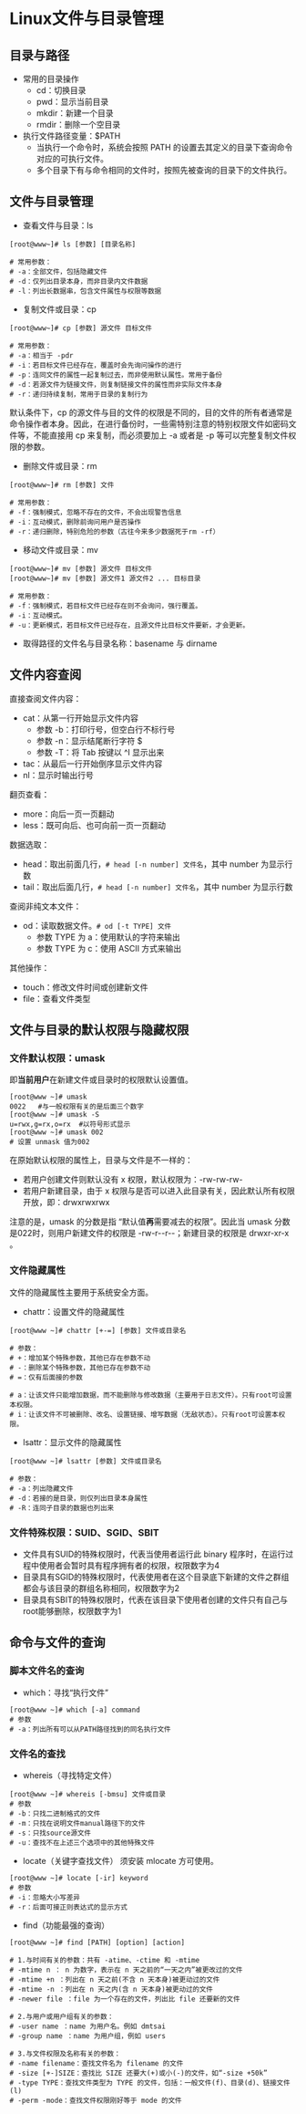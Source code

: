 # Linux文件与目录管理

## 目录与路径
- 常用的目录操作
	- cd：切换目录
	- pwd：显示当前目录
	- mkdir：新建一个目录
	- rmdir：删除一个空目录
- 执行文件路径变量：$PATH
	- 当执行一个命令时，系统会按照 PATH 的设置去其定义的目录下查询命令对应的可执行文件。
	- 多个目录下有与命令相同的文件时，按照先被查询的目录下的文件执行。

## 文件与目录管理
- 查看文件与目录：ls
```
[root@www~]# ls [参数] [目录名称]

# 常用参数：
# -a：全部文件，包括隐藏文件
# -d：仅列出目录本身，而非目录内文件数据
# -l：列出长数据串，包含文件属性与权限等数据
```
- 复制文件或目录：cp
```
[root@www~]# cp [参数] 源文件 目标文件

# 常用参数：
# -a：相当于 -pdr
# -i：若目标文件已经存在，覆盖时会先询问操作的进行
# -p：连同文件的属性一起复制过去，而非使用默认属性。常用于备份
# -d：若源文件为链接文件，则复制链接文件的属性而非实际文件本身
# -r：递归持续复制，常用于目录的复制行为
```

默认条件下，cp 的源文件与目的文件的权限是不同的，目的文件的所有者通常是命令操作者本身。因此，在进行备份时，一些需特别注意的特别权限文件如密码文件等，不能直接用 cp 来复制，而必须要加上 -a 或者是 -p 等可以完整复制文件权限的参数。

- 删除文件或目录：rm
```
[root@www~]# rm [参数] 文件

# 常用参数：
# -f：强制模式，忽略不存在的文件，不会出现警告信息
# -i：互动模式，删除前询问用户是否操作
# -r：递归删除，特别危险的参数（古往今来多少数据死于rm -rf）
```

- 移动文件或目录：mv
```
[root@www~]# mv [参数] 源文件 目标文件
[root@www~]# mv [参数] 源文件1 源文件2 ... 目标目录

# 常用参数：
# -f：强制模式，若目标文件已经存在则不会询问，强行覆盖。
# -i：互动模式。
# -u：更新模式，若目标文件已经存在，且源文件比目标文件要新，才会更新。
```

- 取得路径的文件名与目录名称：basename 与 dirname

## 文件内容查阅

直接查阅文件内容：

- cat：从第一行开始显示文件内容
	- 参数 -b：打印行号，但空白行不标行号
	- 参数 -n：显示结尾断行字符 $ 
	- 参数 -T：将 Tab 按键以 ^I 显示出来
- tac：从最后一行开始倒序显示文件内容
- nl：显示时输出行号

翻页查看：

- more：向后一页一页翻动
- less：既可向后、也可向前一页一页翻动

数据选取：

- head：取出前面几行，`# head [-n number] 文件名`，其中 number 为显示行数
- tail：取出后面几行，`# head [-n number] 文件名`，其中 number 为显示行数

查阅非纯文本文件：

- od：读取数据文件。`# od [-t TYPE] 文件`
	- 参数 TYPE 为 a：使用默认的字符来输出
	- 参数 TYPE 为 c：使用 ASCII 方式来输出

其他操作：

- touch：修改文件时间或创建新文件
- file：查看文件类型

## 文件与目录的默认权限与隐藏权限
### 文件默认权限：umask
即**当前用户**在新建文件或目录时的权限默认设置值。
```
[root@www ~]# umask 
0022   #与一般权限有关的是后面三个数字 
[root@www ~]# umask -S 
u=rwx,g=rx,o=rx  #以符号形式显示
[root@www ~]# umask 002 
# 设置 unmask 值为002

```
在原始默认权限的属性上，目录与文件是不一样的：

- 若用户创建文件则默认没有 x 权限，默认权限为：-rw-rw-rw-
- 若用户新建目录，由于 x 权限与是否可以进入此目录有关，因此默认所有权限开放，即：drwxrwxrwx

注意的是，umask 的分数是指 “默认值**再**需要减去的权限”。因此当 umask 分数是022时，则用户新建文件的权限是 -rw-r--r--；新建目录的权限是 drwxr-xr-x 。

### 文件隐藏属性

文件的隐藏属性主要用于系统安全方面。

- chattr：设置文件的隐藏属性
```
[root@www ~]# chattr [+-=] [参数] 文件或目录名

# 参数：
# +：增加某个特殊参数，其他已存在参数不动
# -：删除某个特殊参数，其他已存在参数不动
# =：仅有后面接的参数

# a：让该文件只能增加数据，而不能删除与修改数据（主要用于日志文件）。只有root可设置本权限。
# i：让该文件不可被删除、改名、设置链接、增写数据（无敌状态）。只有root可设置本权限。
```

- lsattr：显示文件的隐藏属性
```
[root@www ~]# lsattr [参数] 文件或目录名

# 参数：
# -a：列出隐藏文件
# -d：若接的是目录，则仅列出目录本身属性
# -R：连同子目录的数据也列出来
```

### 文件特殊权限：SUID、SGID、SBIT
- 文件具有SUID的特殊权限时，代表当使用者运行此 binary 程序时，在运行过程中使用者会暂时具有程序拥有者的权限，权限数字为4
- 目录具有SGID的特殊权限时，代表使用者在这个目录底下新建的文件之群组都会与该目录的群组名称相同，权限数字为2
- 目录具有SBIT的特殊权限时，代表在该目录下使用者创建的文件只有自己与root能够删除，权限数字为1

## 命令与文件的查询
### 脚本文件名的查询
- which：寻找“执行文件”
```
[root@www ~]# which [-a] command
# 参数
# -a：列出所有可以从PATH路径找到的同名执行文件
```
### 文件名的查找
- whereis（寻找特定文件）
```
[root@www ~]# whereis [-bmsu] 文件或目录
# 参数
# -b：只找二进制格式的文件
# -m：只找在说明文件manual路径下的文件
# -s：只找source源文件
# -u：查找不在上述三个选项中的其他特殊文件 
```

- locate（关键字查找文件）
须安装 mlocate 方可使用。
```
[root@www ~]# locate [-ir] keyword
# 参数
# -i：忽略大小写差异
# -r：后面可接正则表达式的显示方式
```

- find（功能最强的查询）
```
[root@www ~]# find [PATH] [option] [action]

# 1.与时间有关的参数：共有 -atime、-ctime 和 -mtime
# -mtime n ： n 为数字，表示在 n 天之前的“一天之内”被更改过的文件
# -mtime +n ：列出在 n 天之前(不含 n 天本身)被更动过的文件
# -mtime -n ：列出在 n 天之内(含 n 天本身)被更动过的文件
# -newer file ：file 为一个存在的文件，列出比 file 还要新的文件

# 2.与用户或用户组有关的参数：
# -user name ：name 为用户名。例如 dmtsai
# -group name ：name 为用户组，例如 users 

# 3.与文件权限及名称有关的参数：
# -name filename：查找文件名为 filename 的文件
# -size [+-]SIZE：查找比 SIZE 还要大(+)或小(-)的文件，如“-size +50k”
# -type TYPE：查找文件类型为 TYPE 的文件，包括：一般文件(f)、目录(d)、链接文件(l)
# -perm -mode：查找文件权限刚好等于 mode 的文件                
```

